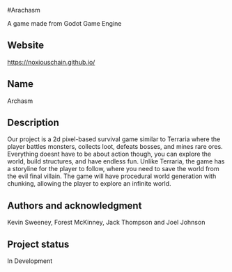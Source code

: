 #Arachasm

A game made from Godot Game Engine

## Website
https://noxiouschain.github.io/

## Name
Archasm

## Description
Our project is a 2d pixel-based survival game similar to Terraria where the player battles monsters, collects loot, defeats bosses, and mines rare ores. Everything doesnt have to be about action though, you can explore the world, build structures, and have endless fun. Unlike Terraria, the game has a storyline for the player to follow, where you need to save the world from the evil final villain. The game will have procedural world generation with chunking, allowing the player to explore an infinite world.

## Authors and acknowledgment
Kevin Sweeney, Forest McKinney, Jack Thompson and Joel Johnson

## Project status
In Development
